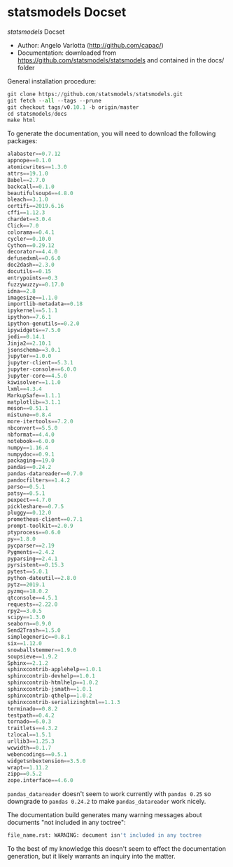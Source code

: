 statsmodels Docset
=======================

_statsmodels_ Docset


 - Author: Angelo Varlotta (http://github.com/capac/)
 - Documentation: downloaded from https://github.com/statsmodels/statsmodels and contained in the docs/ folder

General installation procedure:

```python
git clone https://github.com/statsmodels/statsmodels.git
git fetch --all --tags --prune
git checkout tags/v0.10.1 -b origin/master
cd statsmodels/docs
make html
```

To generate the documentation, you will need to download the following packages:

```python
alabaster==0.7.12
appnope==0.1.0
atomicwrites==1.3.0
attrs==19.1.0
Babel==2.7.0
backcall==0.1.0
beautifulsoup4==4.8.0
bleach==3.1.0
certifi==2019.6.16
cffi==1.12.3
chardet==3.0.4
Click==7.0
colorama==0.4.1
cycler==0.10.0
Cython==0.29.12
decorator==4.4.0
defusedxml==0.6.0
doc2dash==2.3.0
docutils==0.15
entrypoints==0.3
fuzzywuzzy==0.17.0
idna==2.8
imagesize==1.1.0
importlib-metadata==0.18
ipykernel==5.1.1
ipython==7.6.1
ipython-genutils==0.2.0
ipywidgets==7.5.0
jedi==0.14.1
Jinja2==2.10.1
jsonschema==3.0.1
jupyter==1.0.0
jupyter-client==5.3.1
jupyter-console==6.0.0
jupyter-core==4.5.0
kiwisolver==1.1.0
lxml==4.3.4
MarkupSafe==1.1.1
matplotlib==3.1.1
meson==0.51.1
mistune==0.8.4
more-itertools==7.2.0
nbconvert==5.5.0
nbformat==4.4.0
notebook==6.0.0
numpy==1.16.4
numpydoc==0.9.1
packaging==19.0
pandas==0.24.2
pandas-datareader==0.7.0
pandocfilters==1.4.2
parso==0.5.1
patsy==0.5.1
pexpect==4.7.0
pickleshare==0.7.5
pluggy==0.12.0
prometheus-client==0.7.1
prompt-toolkit==2.0.9
ptyprocess==0.6.0
py==1.8.0
pycparser==2.19
Pygments==2.4.2
pyparsing==2.4.1
pyrsistent==0.15.3
pytest==5.0.1
python-dateutil==2.8.0
pytz==2019.1
pyzmq==18.0.2
qtconsole==4.5.1
requests==2.22.0
rpy2==3.0.5
scipy==1.3.0
seaborn==0.9.0
Send2Trash==1.5.0
simplegeneric==0.8.1
six==1.12.0
snowballstemmer==1.9.0
soupsieve==1.9.2
Sphinx==2.1.2
sphinxcontrib-applehelp==1.0.1
sphinxcontrib-devhelp==1.0.1
sphinxcontrib-htmlhelp==1.0.2
sphinxcontrib-jsmath==1.0.1
sphinxcontrib-qthelp==1.0.2
sphinxcontrib-serializinghtml==1.1.3
terminado==0.8.2
testpath==0.4.2
tornado==6.0.3
traitlets==4.3.2
tzlocal==1.5.1
urllib3==1.25.3
wcwidth==0.1.7
webencodings==0.5.1
widgetsnbextension==3.5.0
wrapt==1.11.2
zipp==0.5.2
zope.interface==4.6.0
```

`pandas_datareader` doesn't seem to work currently with `pandas 0.25` so downgrade to `pandas 0.24.2` to make `pandas_datareader` work nicely.

The documentation build generates many warning messages about documents "not included in any toctree":

```bash
file_name.rst: WARNING: document isn't included in any toctree
```

To the best of my knowledge this doesn't seem to effect the documentation generation, but it likely warrants an inquiry into the matter.
